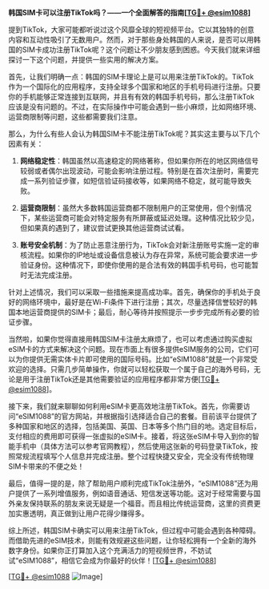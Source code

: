 **韩国SIM卡可以注册TikTok吗？——一个全面解答的指南[[TG💪+ @esim1088](https://t.me/s/esim1088)]**

提到TikTok，大家可能都听说过这个风靡全球的短视频平台。它以其独特的创意内容和互动性吸引了无数用户。然而，对于那些身处韩国的人来说，是否可以用韩国的SIM卡成功注册TikTok呢？这个问题让不少朋友感到困惑。今天我们就来详细探讨一下这个问题，并提供一些实用的解决方案。

首先，让我们明确一点：韩国的SIM卡理论上是可以用来注册TikTok的。TikTok作为一个国际化的应用程序，支持全球多个国家和地区的手机号码进行注册。只要你的手机能够正常连接到互联网，并且有有效的韩国手机号码，那么注册TikTok应该是没有问题的。不过，在实际操作中可能会遇到一些小麻烦，比如网络环境、运营商限制等问题，这些都需要我们注意。

那么，为什么有些人会认为韩国SIM卡不能注册TikTok呢？其实这主要与以下几个因素有关：

1. **网络稳定性**：韩国虽然以高速稳定的网络著称，但如果你所在的地区网络信号较弱或者偶尔出现波动，可能会影响注册过程。特别是在首次注册时，需要完成一系列验证步骤，如短信验证码接收等，如果网络不稳定，就可能导致失败。

2. **运营商限制**：虽然大多数韩国运营商都不限制用户的正常使用，但个别情况下，某些运营商可能会对特定服务有所屏蔽或延迟处理。这种情况比较少见，但如果真的遇到了，建议尝试更换其他运营商试试看。

3. **账号安全机制**：为了防止恶意注册行为，TikTok会对新注册账号实施一定的审核流程。如果你的IP地址或设备信息被认为存在异常，系统可能会要求进一步验证身份。这种情况下，即使你使用的是合法有效的韩国手机号码，也可能暂时无法完成注册。

针对上述情况，我们可以采取一些措施来提高成功率。首先，确保你的手机处于良好的网络环境中，最好是在Wi-Fi条件下进行注册；其次，尽量选择信誉较好的韩国本地运营商提供的SIM卡；最后，耐心等待并按照提示一步步完成所有必要的验证步骤。

当然啦，如果你觉得直接用韩国SIM卡注册太麻烦了，也可以考虑通过购买虚拟eSIM卡的方式来解决这个问题。现在市面上有很多提供eSIM服务的公司，它们可以为你提供无需实体卡片即可使用的国际号码。比如“eSIM1088”就是一个非常受欢迎的选择。只需几步简单操作，你就可以轻松获取一个属于自己的海外号码，无论是用于注册TikTok还是其他需要验证的应用程序都非常方便[[TG💪+ @esim1088](https://t.me/s/esim1088)]。

接下来，我们就来聊聊如何利用eSIM卡更高效地注册TikTok。首先，你需要访问“eSIM1088”的官方网站，并根据指引选择适合自己的套餐。目前该平台提供了多种国家和地区的选择，包括美国、英国、日本等多个热门目的地。选定目标后，支付相应的费用即可获得一张虚拟的eSIM卡。接着，将这张eSIM卡导入到你的智能手机中（具体方法可以参考官网教程），然后使用这张新的号码登录TikTok，按照常规流程填写个人信息并完成注册。整个过程快捷又安全，完全没有传统物理SIM卡带来的不便之处！

最后，值得一提的是，除了帮助用户顺利完成TikTok注册外，“eSIM1088”还为用户提供了一系列增值服务，例如语音通话、短信发送等功能。这对于经常需要与国外亲友保持联系的朋友来说无疑是一个福音。而且相比传统运营商，这里的资费更加实惠透明，真正做到让用户花得少赚得多。

综上所述，韩国SIM卡确实可以用来注册TikTok，但过程中可能会遇到各种障碍。而借助先进的eSIM技术，则能有效规避这些问题，让你轻松拥有一个全新的海外数字身份。如果你正打算加入这个充满活力的短视频世界，不妨试试“eSIM1088”，相信它会成为你最好的伙伴！[[TG💪+ @esim1088](https://t.me/s/esim1088)] 

[[TG💪+ @esim1088](https://t.me/s/esim1088) ![Image](https://i.postimg.cc/4NQfJmqS/Snipaste-2025-05-13-00-14-12.png)]